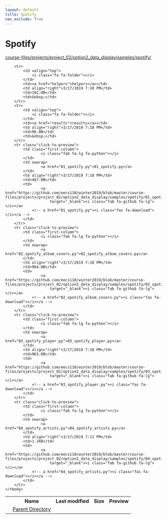 ```yaml
---
layout: default
title: Spotify
nav_exclude: True
---
```


# Spotify

[course-files/projects/project_02/option2_data_display/samples/spotify/](.)

<table class="tbl-files">
    <tbody>
        <tr>
            <th valign="top"></th>
            <th>Name</th>
            <th>Last modified</th>
            <th>Size</th>
            <th>Preview</th>
        </tr>
        <tr>
            <td valign="top">
                <i class="fa fa-folder-open"></i>
            </td>
            <td><a href="../">Parent Directory</a></td>
            <td>&nbsp;</td>
            <td>&nbsp;</td>
            <td>&nbsp;</td>
        </tr>

        <tr>
            <td valign="top">
                <i class="fa fa-folder"></i>
            </td>
            <td><a href="helpers">helpers</a></td>
            <td align="right">3/17/2019 7:10 PM</td>
            <td>192.0B</td>
            <td>&nbsp;</td>
        </tr>
        <tr>
            <td valign="top">
                <i class="fa fa-folder"></i>
            </td>
            <td><a href="results">results</a></td>
            <td align="right">3/17/2019 7:18 PM</td>
            <td>96.0B</td>
            <td>&nbsp;</td>
        </tr>
        <tr class="click-to-preview">
            <td class="first-column">
                    <i class="fab fa-lg fa-python"></i>
            </td>
            <td nowrap>
                    <a href="01_spotify.py">01_spotify.py</a>
            </td>
            <td align="right">3/17/2019 7:10 PM</td>
            <td>467.0B</td>
            <td>
                    <a href="https://github.com/eecs110/winter2019/blob/master/course-files/projects/project_02/option2_data_display/samples/spotify/01_spotify.py" 
                        target="_blank"><i class="fab fa-github fa-lg"></i></a>
                <!-- a href="01_spotify.py"><i class="fas fa-download"></i></a -->
            </td>
        </tr>
        <tr class="click-to-preview">
            <td class="first-column">
                    <i class="fab fa-lg fa-python"></i>
            </td>
            <td nowrap>
                    <a href="02_spotify_album_covers.py">02_spotify_album_covers.py</a>
            </td>
            <td align="right">3/17/2019 7:10 PM</td>
            <td>964.0B</td>
            <td>
                    <a href="https://github.com/eecs110/winter2019/blob/master/course-files/projects/project_02/option2_data_display/samples/spotify/02_spotify_album_covers.py" 
                        target="_blank"><i class="fab fa-github fa-lg"></i></a>
                <!-- a href="02_spotify_album_covers.py"><i class="fas fa-download"></i></a -->
            </td>
        </tr>
        <tr class="click-to-preview">
            <td class="first-column">
                    <i class="fab fa-lg fa-python"></i>
            </td>
            <td nowrap>
                    <a href="03_spotify_player.py">03_spotify_player.py</a>
            </td>
            <td align="right">3/17/2019 7:10 PM</td>
            <td>963.0B</td>
            <td>
                    <a href="https://github.com/eecs110/winter2019/blob/master/course-files/projects/project_02/option2_data_display/samples/spotify/03_spotify_player.py" 
                        target="_blank"><i class="fab fa-github fa-lg"></i></a>
                <!-- a href="03_spotify_player.py"><i class="fas fa-download"></i></a -->
            </td>
        </tr>
        <tr class="click-to-preview">
            <td class="first-column">
                    <i class="fab fa-lg fa-python"></i>
            </td>
            <td nowrap>
                    <a href="04_spotify_artists.py">04_spotify_artists.py</a>
            </td>
            <td align="right">3/17/2019 7:11 PM</td>
            <td>1.1KB</td>
            <td>
                    <a href="https://github.com/eecs110/winter2019/blob/master/course-files/projects/project_02/option2_data_display/samples/spotify/04_spotify_artists.py" 
                        target="_blank"><i class="fab fa-github fa-lg"></i></a>
                <!-- a href="04_spotify_artists.py"><i class="fas fa-download"></i></a -->
            </td>
        </tr>
    </tbody>
</table>

